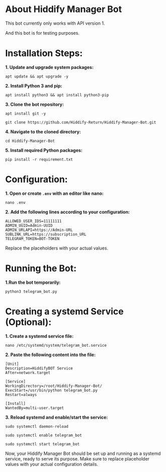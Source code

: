 # About Hiddify Manager Bot

This bot currently only works with API version 1.

And this bot is for testing purposes.

# Installation Steps:

<b>1. Update and upgrade system packages:</b>

`apt update && apt upgrade -y`

<b>2. Install Python 3 and pip:</b>

`apt install python3 && apt install python3-pip`

<b>3. Clone the bot repository:</b>

`apt install git -y`

`git clone https://github.com/Hiddify-Return/Hiddify-Manager-Bot.git`

<b>4. Navigate to the cloned directory:</b>

`cd Hiddify-Manager-Bot`

<b>5. Install required Python packages:</b>

`pip install -r requirement.txt`

# Configuration:

<b>1. Open or create `.env` with an editor like nano:</b>

`nano .env`

<b>2. Add the following lines according to your configuration:</b>

```
ALLOWED_USER_IDS=11111111
ADMIN_UUID=Admin-UUID
ADMIN_URLAPI=https://Admin-URL
SUBLINK_URL=https://subscription_URL
TELEGRAM_TOKEN=BOT-TOKEN
```
Replace the placeholders with your actual values.

# Running the Bot:

<b>1.Run the bot temporarily:</b>

`python3 telegram_bot.py`

# Creating a systemd Service (Optional):
<b>1. Create a systemd service file:</b>

`nano /etc/systemd/system/telegram_bot.service`

<b>2. Paste the following content into the file:</b>

```
[Unit]
Description=HiddifyBOT Service
After=network.target

[Service]
WorkingDirectory=/root/Hiddify-Manager-Bot/
ExecStart=/usr/bin/python telegram_bot.py
Restart=always

[Install]
WantedBy=multi-user.target
``` 
<b>3. Reload systemd and enable/start the service:</b>

`sudo systemctl daemon-reload`

`sudo systemctl enable telegram_bot`

`sudo systemctl start telegram_bot`

Now, your Hiddify Manager Bot should be set up and running as a systemd service, ready to serve its purpose. Make sure to replace placeholder values with your actual configuration details.
